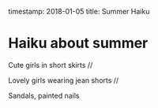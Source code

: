 timestamp: 2018-01-05
title: Summer Haiku

# Haiku about summer

Cute girls in short skirts //

Lovely girls wearing jean shorts //

Sandals, painted nails
